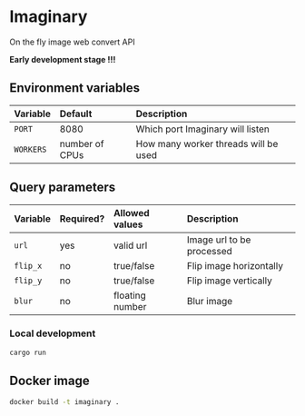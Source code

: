 # Imaginary
On the fly image web convert API

**Early development stage !!!**

## Environment variables

| **Variable** | **Default**    | **Description**                      |
| :----------- | :------------- | :----------------------------------- |
| `PORT`       | 8080           | Which port Imaginary will listen     |
| `WORKERS`    | number of CPUs | How many worker threads will be used |

## Query parameters

| **Variable** | **Required?** | **Allowed values** | **Description**           |
| :----------- | :------------ | :----------------- | :------------------------ |
| `url`        | yes           | valid url          | Image url to be processed |
| `flip_x`     | no            | true/false         | Flip image horizontally   |
| `flip_y`     | no            | true/false         | Flip image vertically     |
| `blur`       | no            | floating number    | Blur image                |

### Local development
```bash
cargo run 
```

## Docker image

```bash
docker build -t imaginary .
```
